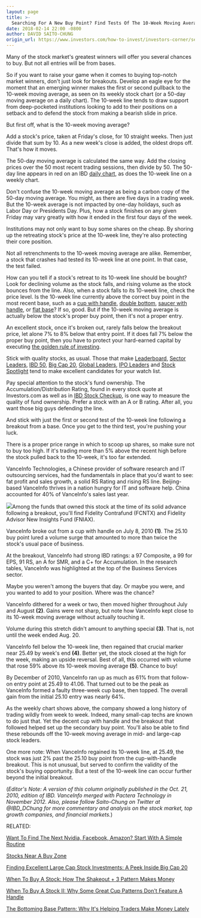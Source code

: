 ```yaml
---
layout: page
title: >-
  Searching For A New Buy Point? Find Tests Of The 10-Week Moving Average
date: 2018-02-14 22:00 -0800
author: DAVID SAITO-CHUNG
origin_url: https://www.investors.com/how-to-invest/investors-corner/searching-for-a-new-buy-point-watch-tests-of-the-10-week-moving-average/
---
```


Many of the stock market's greatest winners will offer you several chances to buy. But not all entries will be from bases.

So if you want to raise your game when it comes to buying top-notch market winners, don't just look for breakouts. Develop an eagle eye for the moment that an emerging winner makes the first or second pullback to the 10-week moving average, as seen on its weekly stock chart (or a 50-day moving average on a daily chart).
The 10-week line tends to draw support from deep-pocketed institutions looking to add to their positions on a setback and to defend the stock from making a bearish slide in price.

But first off, what is the 10-week moving average?

Add a stock's price, taken at Friday's close, for 10 straight weeks. Then just divide that sum by 10. As a new week's close is added, the oldest drops off. That's how it moves.

The 50-day moving average is calculated the same way. Add the closing prices over the 50 most recent trading sessions, then divide by 50. The 50-day line appears in red on an IBD [daily chart](https://research.investors.com/stock-charts/nasdaq-nasdaq-composite-0ndqc.htm?cht=pvc&type=DAILY), as does the 10-week line on a weekly chart.

Don't confuse the 10-week moving average as being a carbon copy of the 50-day moving average. You might, as there are five days in a trading week. But the 10-week average is not impacted by one-day holidays, such as Labor Day or Presidents Day. Plus, how a stock finishes on any given Friday may vary greatly with how it ended in the first four days of the week.

Institutions may not only want to buy some shares on the cheap. By shoring up the retreating stock's price at the 10-week line, they're also protecting their core position.

Not all retrenchments to the 10-week moving average are alike. Remember, a stock that crashes had tested its 10-week line at one point. In that case, the test failed.

How can you tell if a stock's retreat to its 10-week line should be bought? Look for declining volume as the stock falls, and rising volume as the stock bounces from the line. Also, when a stock falls to its 10-week line, check the price level. Is the 10-week line currently above the correct buy point in the most recent base, such as a [cup with handle](https://www.investors.com/how-to-invest/investors-corner/the-basics-how-to-analyze-a-stocks-cup-with-handle/), [double bottom](https://www.investors.com/how-to-invest/investors-corner/double-bottoms-make-sure-the-second-leg-undercuts-the-first/), [saucer with handle](https://www.investors.com/how-to-invest/investors-corner/chart-reading-basics-patience-is-required-to-play-the-saucer/), or [flat base](https://www.investors.com/how-to-invest/investors-corner/when-to-buy-the-basics-of-a-flat-base-a-super-growth-stock-pattern/)? If so, good. But if the 10-week moving average is actually below the stock's proper buy point, then it's not a proper entry.

An excellent stock, once it's broken out, rarely falls below the breakout price, let alone 7% to 8% below that entry point. If it does fall 7% below the proper buy point, then you have to protect your hard-earned capital by executing [the golden rule of investing](https://www.investors.com/how-to-invest/investors-corner/still-the-no-1-rule-for-stock-investors-always-cut-your-losses-short/).

Stick with quality stocks, as usual. Those that make [Leaderboard](https://leaderboard.investors.com/leaderboard/leaders/default.aspx), [Sector Leaders](https://research.investors.com/stock-lists/sector-leaders), [IBD 50](https://research.investors.com/stock-lists/ibd-50/), [Big Cap 20](https://research.investors.com/stock-lists/big-cap-20/), [Global Leaders](https://research.investors.com/stock-lists/global-leaders/), [IPO Leaders](https://research.investors.com/stock-lists/ipo-leaders/) and [Stock Spotlight](https://research.investors.com/stock-lists/stock-spotlight/) tend to make excellent candidates for your watch list.

Pay special attention to the stock's fund ownership. The Accumulation/Distribution Rating, found in every stock quote at Investors.com as well as in [IBD Stock Checkup](https://research.investors.com/stock-checkup/), is one way to measure the quality of fund ownership. Prefer a stock with an A or B rating. After all, you want those big guys defending the line.

And stick with just the first or second test of the 10-week line following a breakout from a base. Once you get to the third test, you're pushing your luck.

There is a proper price range in which to scoop up shares, so make sure not to buy too high. If it's trading more than 5% above the recent high before the stock pulled back to the 10-week, it's too far extended.

VanceInfo Technologies, a Chinese provider of software research and IT outsourcing services, had the fundamentals in place that you'd want to see: fat profit and sales growth, a solid RS Rating and rising RS line. Beijing-based VanceInfo thrives in a nation hungry for IT and software help. China accounted for 40% of VanceInfo's sales last year.

![](https://www.investors.com/wp-content/uploads/2017/03/ICvance_033017.png)Among the funds that owned this stock at the time of its solid advance following a breakout, you'll find Fidelity Contrafund (FCNTX) and Fidelity Advisor New Insights Fund (FNIAX).

VanceInfo broke out from a cup with handle on July 8, 2010 **(1)**. The 25.10 buy point lured a volume surge that amounted to more than twice the stock's usual pace of business.

At the breakout, VanceInfo had strong IBD ratings: a 97 Composite, a 99 for EPS, 91 RS, an A for SMR, and a C+ for Accumulation. In the research tables, VanceInfo was highlighted at the top of the Business Services sector.

Maybe you weren't among the buyers that day. Or maybe you were, and you wanted to add to your position. Where was the chance?

VanceInfo dithered for a week or two, then moved higher throughout July and August **(2)**. Gains were not sharp, but note how VanceInfo kept close to its 10-week moving average without actually touching it.

Volume during this stretch didn't amount to anything special **(3)**. That is, not until the week ended Aug. 20.

VanceInfo fell below the 10-week line, then regained that crucial marker near 25.49 by week's end **(4)**. Better yet, the stock closed at the high for the week, making an upside reversal. Best of all, this occurred with volume that rose 59% above its 10-week moving average **(5)**. Chance to buy!

By December of 2010, VanceInfo ran up as much as 61% from that follow-on entry point at 25.49 to 41.06. That turned out to be the peak as VanceInfo formed a faulty three-week cup base, then topped. The overall gain from the initial 25.10 entry was nearly 64%.

As the weekly chart shows above, the company showed a long history of trading wildly from week to week. Indeed, many small-cap techs are known to do just that. Yet the decent cup with handle and the breakout that followed helped set up the secondary buy point. You'll also be able to find these rebounds off the 10-week moving average in mid- and large-cap stock leaders.

One more note: When VanceInfo regained its 10-week line, at 25.49, the stock was just 2% past the 25.10 buy point from the cup-with-handle breakout. This is not unusual, but served to confirm the validity of the stock's buying opportunity. But a test of the 10-week line can occur further beyond the initial breakout.

(_Editor's Note: A version of this column originally published in the Oct. 21, 2010, edition of IBD. VanceInfo merged with Pactera Technology in November 2012. Also, please follow Saito-Chung on Twitter at @IBD_DChung for more commentary and analysis on the stock market, top growth companies, and financial markets._)

RELATED:

[Want To Find The Next Nvidia, Facebook, Amazon? Start With A Simple Routine](https://www.investors.com/research/ibd-stock-analysis/how-to-invest-in-the-stock-market-start-with-a-simple-routine/)

[Stocks Near A Buy Zone](https://www.investors.com/category/stock-lists/stocks-near-a-buy-zone/)

[Finding Excellent Large Cap Stock Investments: A Peek Inside Big Cap 20](https://research.investors.com/stock-lists/big-cap-20/)

[When To Buy A Stock: How The Shakeout + 3 Pattern Makes Money](https://www.investors.com/how-to-invest/investors-corner/chart-reading-202-why-the-shakeout-3-pattern-makes-money/)

[When To Buy A Stock II: Why Some Great Cup Patterns Don't Feature A Handle](https://www.investors.com/how-to-invest/investors-corner/investing-202-why-some-great-cup-bases-dont-form-a-handle/)

[The Bottoming Base Pattern: Why It's Helping Traders Make Money Lately](https://www.investors.com/how-to-invest/investors-corner/investing-after-a-market-deep-freeze-how-to-spot-the-bottoming-base/)
